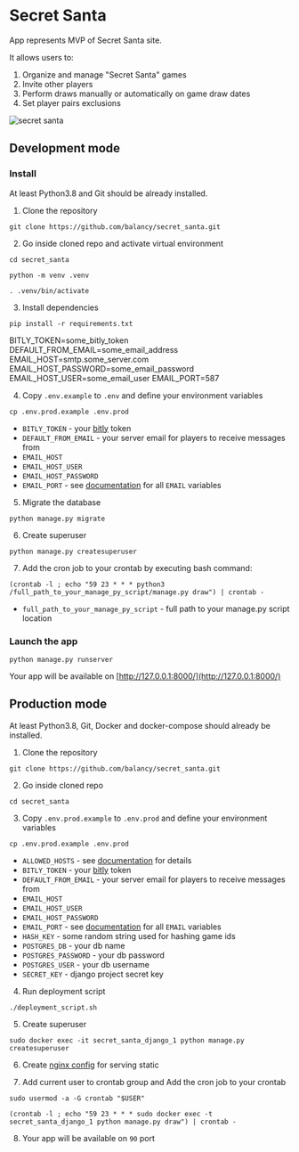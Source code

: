 # Secret Santa

App represents MVP of Secret Santa site.

It allows users to:

1. Organize and manage "Secret Santa" games
2. Invite other players
3. Perform draws manually or automatically on game draw dates
4. Set player pairs exclusions

![secret santa](https://i.ibb.co/RT6cjzX/readme.jpg)

## Development mode

### Install

At least Python3.8 and Git should be already installed.

1. Clone the repository
```
git clone https://github.com/balancy/secret_santa.git
```

2. Go inside cloned repo and activate virtual environment

```
cd secret_santa
```

```
python -m venv .venv
```

```
. .venv/bin/activate
```

3. Install dependencies

```
pip install -r requirements.txt
```

BITLY_TOKEN=some_bitly_token
DEFAULT_FROM_EMAIL=some_email_address
EMAIL_HOST=smtp.some_server.com
EMAIL_HOST_PASSWORD=some_email_password
EMAIL_HOST_USER=some_email_user
EMAIL_PORT=587

4. Copy `.env.example` to `.env` and define your environment variables

```
cp .env.prod.example .env.prod
```

- `BITLY_TOKEN` - your [bitly](https://app.bitly.com/settings/api/) token
- `DEFAULT_FROM_EMAIL` - your server email for players to receive messages from
- `EMAIL_HOST`
- `EMAIL_HOST_USER`
- `EMAIL_HOST_PASSWORD`
- `EMAIL_PORT` - see [documentation](https://docs.djangoproject.com/en/4.0/topics/email/) for all `EMAIL` variables

5. Migrate the database
```
python manage.py migrate
```

6. Create superuser

```
python manage.py createsuperuser
```

7. Add the cron job to your crontab by executing bash command:

```
(crontab -l ; echo "59 23 * * * python3 /full_path_to_your_manage_py_script/manage.py draw") | crontab -
```

- `full_path_to_your_manage_py_script`  - full path to your manage.py script location


### Launch the app

```
python manage.py runserver
```

Your app will be available on [http://127.0.0.1:8000/](http://127.0.0.1:8000/)

## Production mode

At least Python3.8, Git, Docker and docker-compose should already be installed.

1. Clone the repository

```
git clone https://github.com/balancy/secret_santa.git
```

2. Go inside cloned repo

```
cd secret_santa
```

3. Copy `.env.prod.example` to `.env.prod` and define your environment variables

```
cp .env.prod.example .env.prod
```

- `ALLOWED_HOSTS` - see [documentation](https://docs.djangoproject.com/en/4.0/ref/settings/#allowed-hosts) for details
- `BITLY_TOKEN` - your [bitly](https://app.bitly.com/settings/api/) token
- `DEFAULT_FROM_EMAIL` - your server email for players to receive messages from
- `EMAIL_HOST`
- `EMAIL_HOST_USER`
- `EMAIL_HOST_PASSWORD`
- `EMAIL_PORT` - see [documentation](https://docs.djangoproject.com/en/4.0/topics/email/) for all `EMAIL` variables
- `HASH_KEY` - some random string used for hashing game ids
- `POSTGRES_DB` - your db name
- `POSTGRES_PASSWORD` - your db password
- `POSTGRES_USER` - your db username
- `SECRET_KEY` - django project secret key

4. Run deployment script

```
./deployment_script.sh
```

5. Create superuser

```
sudo docker exec -it secret_santa_django_1 python manage.py createsuperuser
```

6. Create [nginx config](https://sayari3.com/articles/11-how-to-serve-djangos-static-files-using-nginx-on-localhost/) for serving static

7. Add current user to crontab group and Add the cron job to your crontab

```
sudo usermod -a -G crontab "$USER"
```

```
(crontab -l ; echo "59 23 * * * sudo docker exec -t secret_santa_django_1 python manage.py draw") | crontab -
```

8. Your app will be available on `90` port
